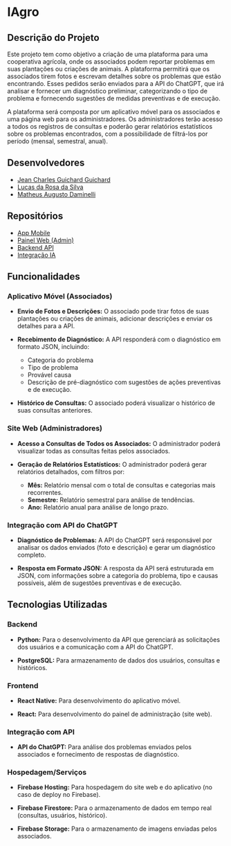 # IAgro

## Descrição do Projeto

Este projeto tem como objetivo a criação de uma plataforma para uma cooperativa agrícola, onde os associados podem reportar problemas em suas plantações ou criações de animais. A plataforma permitirá que os associados tirem fotos e escrevam detalhes sobre os problemas que estão encontrando. Esses pedidos serão enviados para a API do ChatGPT, que irá analisar e fornecer um diagnóstico preliminar, categorizando o tipo de problema e fornecendo sugestões de medidas preventivas e de execução.

A plataforma será composta por um aplicativo móvel para os associados e uma página web para os administradores. Os administradores terão acesso a todos os registros de consultas e poderão gerar relatórios estatísticos sobre os problemas encontrados, com a possibilidade de filtrá-los por período (mensal, semestral, anual).

## Desenvolvedores

- [Jean Charles Guichard Guichard](https://github.com/Lorrust)
- [Lucas da Rosa da Silva](https://github.com/guichardx2)
- [Matheus Augusto Daminelli](https://github.com/daminellis)

## Repositórios

- [App Mobile](https://github.com/Lorrust/iagro-app-mobile)
- [Painel Web (Admin)](https://Lorrust/Lorrust/iagro-web-admin)
- [Backend API](https://github.com/Lorrust/iagro-backend-api)
- [Integração IA](https://github.com/Lorrust/iagro-ai-integration)

## Funcionalidades

### Aplicativo Móvel (Associados)

- **Envio de Fotos e Descrições:** O associado pode tirar fotos de suas plantações ou criações de animais, adicionar descrições e enviar os detalhes para a API.

- **Recebimento de Diagnóstico:** A API responderá com o diagnóstico em formato JSON, incluindo:
  - Categoria do problema
  - Tipo de problema
  - Provável causa
  - Descrição de pré-diagnóstico com sugestões de ações preventivas e de execução.

- **Histórico de Consultas:** O associado poderá visualizar o histórico de suas consultas anteriores.

### Site Web (Administradores)

- **Acesso a Consultas de Todos os Associados:** O administrador poderá visualizar todas as consultas feitas pelos associados.
  
- **Geração de Relatórios Estatísticos:** O administrador poderá gerar relatórios detalhados, com filtros por:
  - **Mês:** Relatório mensal com o total de consultas e categorias mais recorrentes.
  - **Semestre:** Relatório semestral para análise de tendências.
  - **Ano:** Relatório anual para análise de longo prazo.

### Integração com API do ChatGPT

- **Diagnóstico de Problemas:** A API do ChatGPT será responsável por analisar os dados enviados (foto e descrição) e gerar um diagnóstico completo.

- **Resposta em Formato JSON:** A resposta da API será estruturada em JSON, com informações sobre a categoria do problema, tipo e causas possíveis, além de sugestões preventivas e de execução.

## Tecnologias Utilizadas

### Backend

- **Python:** Para o desenvolvimento da API que gerenciará as solicitações dos usuários e a comunicação com a API do ChatGPT.

- **PostgreSQL:** Para armazenamento de dados dos usuários, consultas e históricos.

### Frontend

- **React Native:** Para desenvolvimento do aplicativo móvel.

- **React:** Para desenvolvimento do painel de administração (site web).

### Integração com API

- **API do ChatGPT:** Para análise dos problemas enviados pelos associados e fornecimento de respostas de diagnóstico.

### Hospedagem/Serviços

- **Firebase Hosting:** Para hospedagem do site web e do aplicativo (no caso de deploy no Firebase).
  
- **Firebase Firestore:** Para o armazenamento de dados em tempo real (consultas, usuários, histórico).
  
- **Firebase Storage:** Para o armazenamento de imagens enviadas pelos associados.
